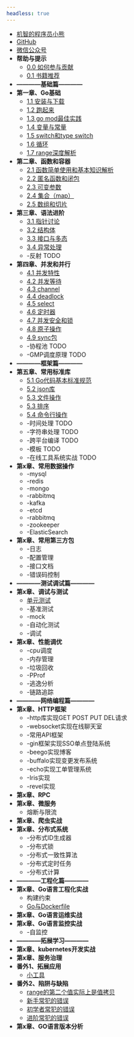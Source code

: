 ```yaml
---
headless: true
---
```


* [机智的程序员小熊](https://coding3min.com)
* [GitHub](https://github.com/minibear2333/)
* [微信公众号](qrcode.md)
* **帮助与提示**
    * [0.0 如何参与贡献](howToContribute.md)
    * [0.1 书籍推荐](books-share.md)
* **————基础篇————**
* **第一章、Go基础**
    * [1.1 安装与下载](1.base/1-1-install-download.md)
    * [1.2 跑起来](1.base/1-2-hello-world.md)
    * [1.3 go mod最佳实践](1.base/1-3-go-mod.md)
    * [1.4 变量与常量](1.base/1-4-variables.md)
    * [1.5 switch和type switch](1.base/1-5-switch和typeswitch.md)
    * [1.6 循环](1.base/1-6-for-range.md)
    * [1.7 range深度解析](1.base/1-7-range深度解析.md)
* **第二章、函数和容器**
    * [2.1 函数简单使用和基本知识解析](2.func-containers/2-1-func.md)
    * [2.2 匿名函数和闭包](2.func-containers/2-2-匿名函数和闭包.md)
    * [2.3 可变参数](2.func-containers/2-3-可变参数.md)
    * [2.4 集合（map）](2.func-containers/2-4-map.md)
    * [2.5 数组和切片](2.func-containers/2-5-数组和切片.md)
* **第三章、语法进阶**
    * [3.1 指针讨论](3.grammar-advancement/3-1-point.md)
    * [3.2 结构体](3.grammar-advancement/3-2-struct.md)
    * [3.3 接口与多态](3.grammar-advancement/3-3-接口与多态.md)
    * [3.4 异常处理](3.grammar-advancement/3-4-异常处理.md)
    * -反射 TODO
* **第四章、并发和并行**
    * [4.1 并发特性](4.concurrent/4-1-go语言中的并发特性.md)
    * [4.2 并发等待 ](4.concurrent/4-2-goroutine-wait.md)
    * [4.3 channel](4.concurrent/4-3-channel.md)
    * [4.4 deadlock](4.concurrent/4-4-deadlock.md)
    * [4.5 select](4.concurrent/4-5-select.md)
    * [4.6 定时器](4.concurrent/4-6-cron.md)
    * [4.7 并发安全和锁](4.concurrent/4-7-lock.md)
    * [4.8 原子操作](4.concurrent/4-8-原子操作.md)
    * [4.9 sync包](4.concurrent/4-9-sync.md)
    * -协程池 TODO
    * -GMP调度原理 TODO
* **————框架篇————**
* **第五章、常用标准库**
    * [5.1 Go代码基本标准规范](5.standard-library/5.1-Go代码基本标准规范.md)
    * [5.2 json库](5.standard-library/5.2-json.md)
    * [5.3 文件操作](5.standard-library/5.3-Go文件操作大全.md)
    * [5.3 排序](5.standard-library/切片排序sort包的使用.md)
    * [5.4 命令行操作](5.standard-library/flag包读取命令行配置.md)
    * -时间处理 TODO
    * -字符串处理 TODO
    * -跨平台编译 TODO
    * -模板 TODO
    * -在线工具系统实战 TODO
* **第x章、常用数据操作**
    * -mysql
    * -redis
    * -mongo
    * -rabbitmq
    * -kafka
    * -etcd
    * -rabbitmq
    * -zookeeper
    * -ElasticSearch
* **第x章、常用第三方包**
    * -日志
    * -配置管理
    * -接口文档
    * -错误码控制
* **————测试调试篇————**
* **第x章、调试与测试**
    * [单元测试](https://mp.weixin.qq.com/s/ltRpuolYuOa8cXivLZLlUw)
    * -基准测试
    * -mock
    * -自动化测试
    * -调试
* **第x章、性能调优**
    * -cpu调度
    * -内存管理
    * -垃圾回收
    * -PProf
    * -逃逸分析
    * -链路追踪
* **————网络编程篇————**
* **第x章、HTTP框架**
    * -http库实现GET POST PUT DEL请求
    * -websocket实现在线聊天室
    * -常用API框架
    * -gin框架实现SSO单点登陆系统
    * -beego实现博客
    * -buffalo实现变更发布系统
    * -echo实现工单管理系统
    * -Iris实现
    * -revel实现
* **第x章、RPC**
* **第x章、微服务**
    * 熔断与限流
* **第x章、爬虫实战**
* **第x章、分布式系统**
  * -分布式ID生成器
  * -分布式锁
  * -分布式一致性算法
  * -分布式定时任务
  * -分布式计算
* **————工程化篇————**
* **第x章、Go语言工程化实战**
    * 构建约束
    * [Go与Dockerfile](工程化实践/Golang打镜像Dockerfile的写法.md)
* **第x章、Go语言运维实战**
* **第x章、Go语言监控实战**
    * -自监控
* **————拓展学习————**
* **第x章、kubernetes开发实战**
* **第x章、服务治理**
* **番外1、拓展应用**
    * [小工具](tools/README.md)
* **番外2、陷阱与缺陷**
    * [range的第二个值实际上是值拷贝](impossible/range/README.md)
    * [新手常犯的错误](impossible/新手常犯的错误.md)
    * [初学者常犯的错误](impossible/初学者常犯的错误.md)
    * [进阶常犯的错误](impossible/进阶常犯的错误.md)
* **第x章、GO语言版本分析**

